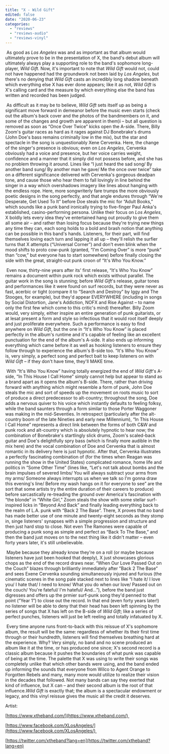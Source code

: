 ```yaml
---
title: "X - Wild Gift"
edited: false
date: "2020-06-23"
categories:
  - "reviews"
  - "reviews-audio"
  - "reviews-vinyl"
---
```


 As good as _Los Angeles_ was and as important as that album would ultimately prove to be in the presentation of X, the band's debut album will ultimately always play a supporting role to the band's sophomore long-player, _Wild Gift_. Now, it's important to note that _Wild Gift_ would not, could not have happened had the groundwork not been laid by _Los Angeles_, but there's no denying that _Wild Gift_ casts an incredibly long shadow beneath which everything else X has ever done appears; like it as not, _Wild Gift_ is X's calling card and the measure by which everything else the band has written and recorded has been judged.

 As difficult as it may be to believe, _Wild Gift_ sets itself up as being a significant move forward in demeanor before the music even starts (check out the album's back cover and the photos of the bandmembers on it, and some of the changes and growth are apparent in them)i – but all question is removed as soon as “Once Over Twice” kicks open the A-side. There, Billy Zoom's guitar races as hard as it rages against DJ Bonebrake's drums (John Doe's bass remains criminally low in the mix), but the star and spectacle in the song is unquestionably Xene Cervenka. Here, the change of the singer's presence is obvious; even on _Los Angeles_, Cervenka obviously had a voice and presence, but her voice carries weight, confidence and a manner that it simply did not possess before, and she has no problem throwing it around. Lines like “I just heard the sad song/ By another band sung/ By another man he gave/ Me the once over twice” take on a different significance delivered with Cervenka's gorgeous deadpan tone, and cause those who hear them to fall lovingly in line behind the singer in a way which overshadows imagery like lines about hanging with the endless rope. Here, more songwriterly fare trumps the more obviously poetic designs in the song perfectly, and that angle endures through “We're Desperate, Get Used To It” before Doe steals the mic for “Adult Books,” which sounds like a punk band ironically trying to five-finger Paul Anka's established, casino-performing persona. Unlike their focus on _Los Angeles_, X boldly lets every idea they've entertained hang out proudly to give them all some air – and rather than losing focus because they're trying new things any time they can, each song holds to a bold and brash notion that anything can be possible in this band's hands. Listeners, for their part, will find themselves loving each turn and lapping it all up – they'll relish the surfier turns that X attempts (“Universal Corner”) and don't even blink when the mood shifts to proto cow-punk (granted, “I'm Coming Over” is more “punk” than “cow,” but everyone has to start somewhere) before finally closing the side with the great, straight-out punk croon of “It's Who You Know.”

 Even now, thirty-nine years after its' first release, “It's Who You Know” remains a document within punk rock which exists without parallel. The guitar work in the song is stunning; before _Wild Gift_'s release, guitar tones and performances like it were found on surf records, but they were never as fast, acerbic or tight (compare it to “Search and Destroy” by Iggy and The Stooges, for example), but they'd appear EVERYWHERE (including in songs by Social Distortion, Jane's Addiction, NOFX and Rise Against – to name only the first few which come to this critic's mind) thereafter. Billy Zoom would, very simply, either inspire an entire generation of punk guitarists, or at lesat present a form and style so infectious that it would root itself deeply and just proliferate everywhere. Such a performance is easy to find anywhere on _Wild Gift_, but the one in “It's Who You Know” is placed perfectly in the album's runtime and it's capable of feeling like an excellent punctuation for the end of the album's A-side. It also ends up informing everything which came before it as well as hooking listeners to ensure they follow through to experience the album's B-side too. “It's Who You Know” is, very simply, a perfect song and perfect bait to keep listeners on with _Wild Gift_ – if they don't have time, they'll MAKE time.

 With “It's Who You Know” having totally energized the end of _Wild Gift_'s A-side, “In This House I Call Home” simply cannot help but appear to stand as a brand apart as it opens the album's B-side. There, rather than driving forward with anything which might resemble a form of punk, John Doe steals the mic and sort of speeds up the movement on roots music to sort of produce a direct predecessor to alt-country; throughout the song, Doe adds a nervous quiver to his voice which instantly defaults to feeling folksy, while the band saunters through a form similar to those Porter Waggoner was making in the mid-Seventies. In retrospect (particularly after the alt-country boom of the late Nineties and early new Millennium), “In This House I Call Home” represents a direct link between the forms of both C&W and punk rock and alt-country which is absolutely hypnotic to hear now; the combination of Bonebrake's startlingly slick drums, Zoom's scaled-back guitar and Doe's delightfully spry bass (which is finally more audible in the mix here) and the vocal combination of Doe and Cervenka that is almost romantic in its delivery here is just hypnotic. After that, Cervenka illustrates a perfectly fascinating combination of (for the times when Reagan was running the show in the United States) complicated romance, home life and politics in “Some Other Time” (lines like, “Let's not talk about bombs and the brain impulses of severed limbs/ You will always subtract your arms from my arms/ Someone always interrupts us when we talk so I'm gonna draw this evening's line/ Before my wash hangs on it for everyone to see” are the sort that some artists try the entire duration of their careers to produce) before sarcastically re-treading the ground over America's fascination with “the blonde” in “White Girl,” Zoom steals the show with some stellar surf-inspired licks in “Beyond And Back” and finally leading everything back to the realm of L.A. punk with “Back 2 The Base”. There, X proves that no band has made better use of one minute and twenty-eight seconds as they stomp in, singe listeners' synapses with a simple progression and structure and then just hard stop to close. Not even The Ramones were capable of producing a punk song as simple and perfect as “Back To The Base,” and then the band just moves on to the next thing like it didn't matter – even forty years later, it's still unbelievable.

 Maybe because they already know they're on a roll (or maybe because listeners have just been hooked that deeply), X just showcases glorious chops as the end of the record draws near. “When Our Love Passed Out on the Couch” blazes through brilliantly immediately after ”Back 2 The Base” and sees Exene Cervenka sounding simultaneously injured and furious (the cinematic scenes in the song pale stacked next to lines like “I hate it/ I love you/ I hate that/ I need to know/ What you do when our love/ Passed out on the couch/ You're fateful/ I'm hateful/ And…”), before the band just digresses and offers up the prmier surf-punk song they'd penned to that point (“Year 1”) to close out the record. In that end (even forty years later!) no listener will be able to deny that their head has been left spinning by the series of songs that X has left on the B-side of _Wild Gift_; like a series of perfect punches, listeners will just be left reeling and totally infatuated by X.

 Every time anyone runs front-to-back with this reissue of X's sophomore album, the result will be the same: regardless of whether its their first time through or their hundredth, listeners will find themselves breathing hard at the experience. Why? Very simply, no band and no scene produced an album like it at the time, or has produced one since; X's second record is a classic album because it pushes the boundaries of what punk was capable of being at the time. The palette that X was using to write their songs was completely unlike that which other bands were using, and the band ended up informing the sounds that everyone from Wilco to Agent Orange to Forgotten Rebels and many, many more would utilize to realize their vision in the decades that followed. Not many bands can say they exerted that kind of influence, but X can – and their second album is the root of that influence._Wild Gift_ is exactly that; the album is a spectacular endowment or legacy, and this vinyl reissue gives the music all the credit it deserves.

Artist:

[https://www.xtheband.com/](https://www.xtheband.com/) 

[https://www.facebook.com/XLosAngeles/](https://www.facebook.com/XLosAngeles/) 

[https://twitter.com/xtheband?lang=en](https://twitter.com/xtheband?lang=en)
